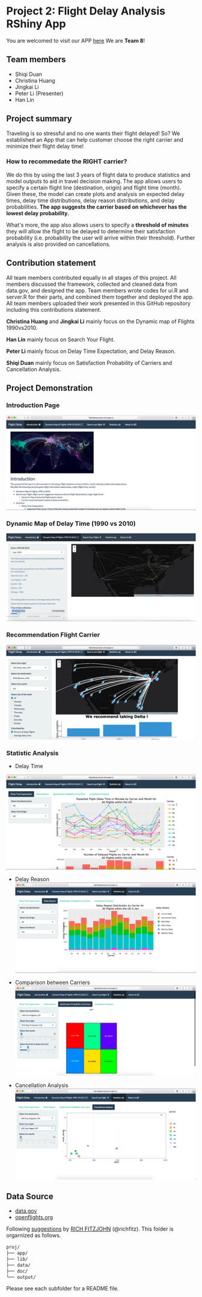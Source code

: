 # Project 2: Flight Delay Analysis RShiny App

You are welcomed to visit our APP [here](https://rainofmaster.shinyapps.io/flightAnalysis/)
We are **Team 8**!

## Team members
- Shiqi Duan
- Christina Huang 
- Jingkai Li
- Peter Li (Presenter)
- Han Lin

## Project summary
Traveling is so stressful and no one wants their flight delayed! So? We established an App that can help customer choose the right carrier and minimize their flight delay time!

### How to recommedate the RIGHT carrier?
We do this by using the last 3 years of flight data to produce statistics and model outputs to aid in travel decision making. The app allows users to specify a certain flight line (destination, origin) and flight time (month). Given these, the model can create plots and analysis on expected delay times, delay time distributions, delay reason distributions, and delay probabilities. **The app suggests the carrier based on whichever has the lowest delay probability.** 

What's more, the app also allows users to specify a **threshold of minutes** they will allow the flight to be delayed to determine their satisfaction probability (i.e. probability the user will arrive within their threshold). Further analysis is also provided on cancellations.



## Contribution statement
All team members contributed equally in all stages of this project. All members discussed the framework, collected and cleaned data from data.gov, and designed the app. Team members wrote codes for ui.R and server.R for their parts, and combined them together and deployed the app. All team members uploaded their work presented in this GitHub repository including this contributions statement. 

**Christina Huang** and **Jingkai Li** mainly focus on the Dynamic map of Flights 1990vs2010. 

**Han Lin** mainly focus on Search Your Flight. 

**Peter Li** mainly focus on Delay Time Expectation, and Delay Reason. 

**Shiqi Duan** mainly focus on Satisfaction Probability of Carriers and Cancellation Analysis.



## Project Demonstration
### Introduction Page
![screenshot](doc/screenshot1.png)

### Dynamic Map of Delay Time (1990 vs 2010)

![screenshot](doc/screenshot8.jpg)

### Recommendation Flight Carrier

![screenshot](doc/screenshot3.png)

### Statistic Analysis
- Delay Time

![screenshot](doc/screenshot4.png)

- Delay Reason
![screenshot](doc/screenshot5.png)

- Comparison between Carriers
![screenshot](doc/screenshot6.png)

- Cancellation Analysis
![screenshot](doc/screenshot7.png)

## Data Source
+ [data.gov](https://www.transtats.bts.gov/DL_SelectFields.asp?Table_ID=236&DB_Short_Name=On-Time)
+ [openflights.org](https:/openflights.org/data.html)

Following [suggestions](http://nicercode.github.io/blog/2013-04-05-projects/) by [RICH FITZJOHN](http://nicercode.github.io/about/#Team) (@richfitz). This folder is orgarnized as follows.

```
proj/
├── app/
├── lib/
├── data/
├── doc/
└── output/
```

Please see each subfolder for a README file.

